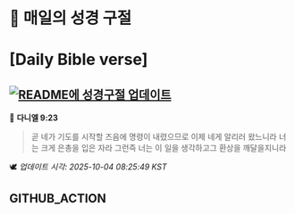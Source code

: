# 🙏 매일의 성경 구절
# [Daily Bible verse]
## [![README에 성경구절 업데이트](https://github.com/DONGSUKA/first_test/actions/workflows/update-readme-bible.yml/badge.svg)](https://github.com/DONGSUKA/first_test/actions/workflows/update-readme-bible.yml)
<!-- START_BIBLE_VERSE -->
📖 **다니엘 9:23**
> 곧 네가 기도를 시작할 즈음에 명령이 내렸으므로 이제 네게 알리러 왔느니라 너는 크게 은총을 입은 자라 그런즉 너는 이 일을 생각하고그 환상을 깨달을지니라

🕊️ _업데이트 시각: 2025-10-04 08:25:49 KST_
  <!-- END_BIBLE_VERSE -->
## GITHUB_ACTION
